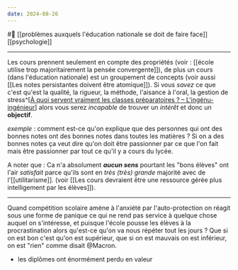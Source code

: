 ```yaml
---
date: 2024-08-26
---
```

#🌱   [[problèmes auxquels l'éducation nationale se doit de faire face]] [[psychologie]]

---
Les cours prennent seulement en compte des propriétés (voir : [[école utilise trop majoritairement la pensée convergente]]), de plus un cours (dans l'éducation nationale) est un groupement de concepts (voir aussi [[Les notes persistantes doivent être atomique]]). Si vous *savez* ce que c'est qu'est la qualité, la rigueur, la méthode, l'aisance à l'oral, la gestion de stress^[[À quoi servent vraiment les classes préparatoires ? – L'ingénu-ingénieur](https://ingenuingenieur.wordpress.com/2014/11/14/a-quoi-servent-vraiment-les-classes-preparatoires/)] alors vous serez *incapable* de trouver un *intérêt* et donc un **objectif**.

*exemple* : comment est-ce qu'on explique que des personnes qui ont des bonnes notes ont des bonnes notes dans toutes les matières ? Si on a des bonnes notes ça veut dire qu'on doit être passionner par ce que l'on fait mais être passionner par tout ce qu'il y a cours du lycée. 

A noter que : Ca n'a absolument ***aucun sens*** pourtant les "bons élèves" ont l'air *satisfait* parce qu'ils sont en *très (très) grande* majorité avec de l'[[utilitarisme]]. (voir [[Les cours devraient être une ressource gérée plus intelligement par les élèves]]).

---
Quand compétition scolaire amène à l'anxiété par l'auto-protection on réagit sous une forme de panique ce qui ne rend pas service à quelque chose auquel on s'intéresse, et puisque l'école pousse les élèves à la procrastination alors qu'est-ce qu'on va nous répéter tout les jours ? Que si on est bon c'est qu'on est supérieur, que si on est mauvais on est inférieur, on est "rien" comme disait @Macron.

- les diplômes ont énormément perdu en valeur 